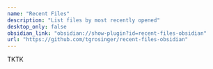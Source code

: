 ```yaml
---
name: "Recent Files"
description: "List files by most recently opened"
desktop_only: false
obsidian_link: "obsidian://show-plugin?id=recent-files-obsidian"
url: "https://github.com/tgrosinger/recent-files-obsidian"
---
```


TKTK
